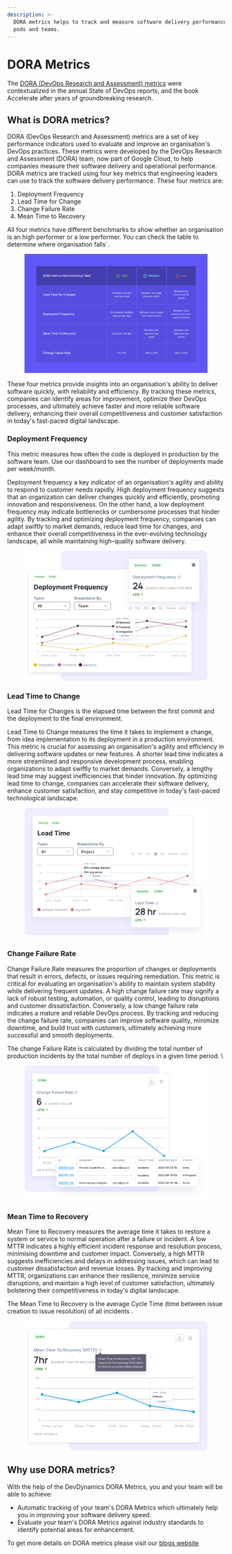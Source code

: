 ```yaml
---
description: >-
  DORA metrics helps to track and measure software delivery performance of your
  pods and teams.
---
```


# DORA Metrics



The [DORA (DevOps Research and Assessment) metrics](https://devdynamics.ai/blog/what-are-dora-metrics/) were contextualized in the annual State of DevOps reports, and the book Accelerate after years of groundbreaking research.



## What is DORA metrics?

DORA (DevOps Research and Assessment) metrics are a set of key performance indicators used to evaluate and improve an organisation's DevOps practices. These metrics were developed by the DevOps Research and Assessment (DORA) team, now part of Google Cloud, to help companies measure their software delivery and operational performance. DORA metrics are tracked using four key metrics that engineering leaders can use to track the software delivery performance. These four metrics are:

1. Deployment Frequency
2. Lead Time for Change
3. Change Failure Rate
4. Mean Time to Recovery

All four metrics have different benchmarks to show whether an organisation is an high performer or a low performer. You can check the table to determine where organisation falls\`.

<figure><img src="../../.gitbook/assets/DORA Metrics (2).jpg" alt=""><figcaption></figcaption></figure>



These four metrics provide insights into an organisation's ability to deliver software quickly, with reliability and efficiency. By tracking these metrics, companies can identify areas for improvement, optimize their DevOps processes, and ultimately achieve faster and more reliable software delivery, enhancing their overall competitiveness and customer satisfaction in today's fast-paced digital landscape.



### Deployment Frequency

This metric measures how often the code is deployed in production by the software team. Use our dashboard to see the number of deployments made per week/month.

Deployment frequency a key indicator of an organisation's agility and ability to respond to customer needs rapidly. High deployment frequency suggests that an organization can deliver changes quickly and efficiently, promoting innovation and responsiveness. On the other hand, a low deployment frequency may indicate bottlenecks or cumbersome processes that hinder agility. By tracking and optimizing deployment frequency, companies can adapt swiftly to market demands, reduce lead time for changes, and enhance their overall competitiveness in the ever-evolving technology landscape, all while maintaining high-quality software delivery.

<figure><img src="../../.gitbook/assets/image (3) (1) (1).png" alt=""><figcaption></figcaption></figure>

### Lead Time to Change

Lead Time for Changes is the elapsed time between the first commit and the deployment to the final environment.&#x20;

Lead Time to Change measures the time it takes to implement a change, from idea implementation to its deployment in a production environment. This metric is crucial for assessing an organisation's agility and efficiency in delivering software updates or new features. A shorter lead time indicates a more streamlined and responsive development process, enabling organizations to adapt swiftly to market demands. Conversely, a lengthy lead time may suggest inefficiencies that hinder innovation. By optimizing lead time to change, companies can accelerate their software delivery, enhance customer satisfaction, and stay competitive in today's fast-paced technological landscape.

<figure><img src="../../.gitbook/assets/image (1) (1) (1).png" alt=""><figcaption></figcaption></figure>

### &#x20;Change Failure Rate

Change Failure Rate measures the proportion of changes or deployments that result in errors, defects, or issues requiring remediation. This metric is critical for evaluating an organisation's ability to maintain system stability while delivering frequent updates. A high change failure rate may signify a lack of robust testing, automation, or quality control, leading to disruptions and customer dissatisfaction. Conversely, a low change failure rate indicates a mature and reliable DevOps process. By tracking and reducing the change failure rate, companies can improve software quality, minimize downtime, and build trust with customers, ultimately achieving more successful and smooth deployments.

The change Failure Rate is calculated by dividing the total number of production incidents by the total number of deploys in a given time period. \


<figure><img src="../../.gitbook/assets/image (2) (1) (1).png" alt=""><figcaption></figcaption></figure>

### Mean Time to Recovery

Mean Time to Recovery measures the average time it takes to restore a system or service to normal operation after a failure or incident. A low MTTR indicates a highly efficient incident response and resolution process, minimising downtime and customer impact. Conversely, a high MTTR suggests inefficiencies and delays in addressing issues, which can lead to customer dissatisfaction and revenue losses. By tracking and improving MTTR, organizations can enhance their resilience, minimize service disruptions, and maintain a high level of customer satisfaction, ultimately bolstering their competitiveness in today's digital landscape.

The Mean Time to Recovery is the average Cycle Time (time between issue creation to issue resolution) of all incidents .&#x20;

<figure><img src="../../.gitbook/assets/image (3) (1) (1) (1).png" alt=""><figcaption></figcaption></figure>

## Why use DORA metrics?

With the help of the DevDynamics DORA Metrics, you and your team will be able to achieve:

* Automatic tracking of your team's DORA Metrics which ultimately help you in improving your software delivery speed.
* Evaluate your team's DORA Metrics against industry standards to identify potential areas for enhancement.

To get more details on DORA metrics please visit our [blogs website](https://devdynamics.ai/blog)

